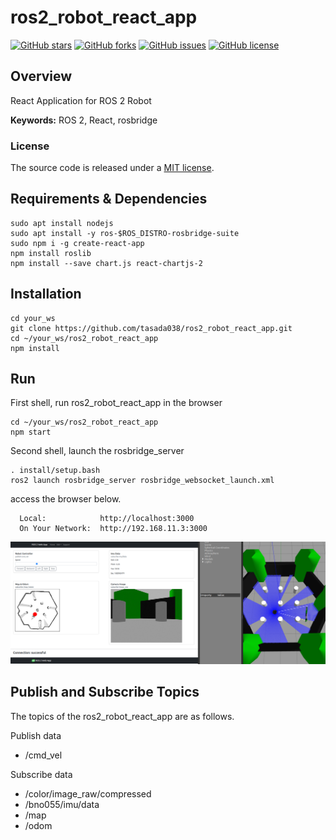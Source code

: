 # ros2_robot_react_app

[![GitHub stars](https://img.shields.io/github/stars/tasada038/ros2_robot_react_app.svg?style=social&label=Star&maxAge=2592000)](https://github.com/tasada038/ros2_robot_react_app/stargazers/)
[![GitHub forks](https://img.shields.io/github/forks/tasada038/ros2_robot_react_app.svg?style=social&label=Fork&maxAge=2592000)](https://github.com/tasada038/ros2_robot_react_app/network/)
[![GitHub issues](https://img.shields.io/github/issues/tasada038/ros2_robot_react_app.svg)](https://github.com/tasada038/ros2_robot_react_app/issues/)
[![GitHub license](https://img.shields.io/github/license/tasada038/ros2_robot_react_app.svg)](https://github.com/tasada038/ros2_robot_react_app/blob/master/LICENSE)

## Overview

React Application for ROS 2 Robot

**Keywords:** ROS 2, React, rosbridge

### License

The source code is released under a [MIT license](LICENSE).

## Requirements & Dependencies

```
sudo apt install nodejs
sudo apt install -y ros-$ROS_DISTRO-rosbridge-suite
sudo npm i -g create-react-app
npm install roslib
npm install --save chart.js react-chartjs-2
```

## Installation

```
cd your_ws
git clone https://github.com/tasada038/ros2_robot_react_app.git
cd ~/your_ws/ros2_robot_react_app
npm install
```

## Run

First shell, run ros2_robot_react_app in the browser
```
cd ~/your_ws/ros2_robot_react_app
npm start
```

Second shell, launch the rosbridge_server
```
. install/setup.bash
ros2 launch rosbridge_server rosbridge_websocket_launch.xml
```

access the browser below.

```
  Local:            http://localhost:3000
  On Your Network:  http://192.168.11.3:3000
```

![React_ros2_app](./img/react_ros2_app.png)

## Publish and Subscribe Topics
The topics of the ros2_robot_react_app are as follows.

Publish data
- /cmd_vel

Subscribe data
- /color/image_raw/compressed
- /bno055/imu/data
- /map
- /odom